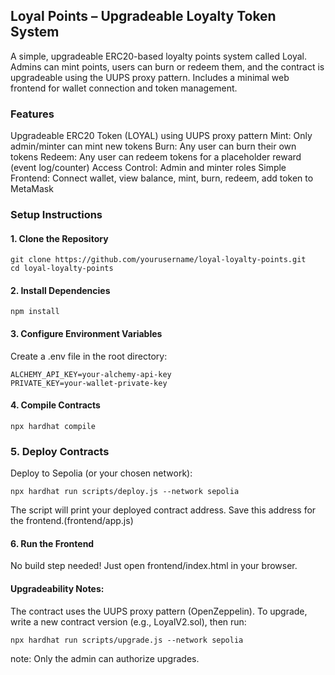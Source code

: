 ## Loyal Points – Upgradeable Loyalty Token System ##

A simple, upgradeable ERC20-based loyalty points system called Loyal.
Admins can mint points, users can burn or redeem them, and the contract is upgradeable using the UUPS proxy pattern.
Includes a minimal web frontend for wallet connection and token management.

### Features ###
Upgradeable ERC20 Token (LOYAL) using UUPS proxy pattern
Mint: Only admin/minter can mint new tokens
Burn: Any user can burn their own tokens
Redeem: Any user can redeem tokens for a placeholder reward (event log/counter)
Access Control: Admin and minter roles
Simple Frontend: Connect wallet, view balance, mint, burn, redeem, add token to MetaMask

### Setup Instructions ###

#### 1. Clone the Repository ####

```
git clone https://github.com/yourusername/loyal-loyalty-points.git
cd loyal-loyalty-points

 ```
#### 2. Install Dependencies ####

``` npm install ```

#### 3. Configure Environment Variables ####

Create a .env file in the root directory:

```
ALCHEMY_API_KEY=your-alchemy-api-key
PRIVATE_KEY=your-wallet-private-key
```

#### 4. Compile Contracts ####

``` npx hardhat compile ```

### 5. Deploy Contracts ###

Deploy to Sepolia (or your chosen network):

``` npx hardhat run scripts/deploy.js --network sepolia ```

The script will print your deployed contract address.
Save this address for the frontend.(frontend/app.js)

#### 6. Run the Frontend ####

No build step needed!
Just open frontend/index.html in your browser.

#### Upgradeability Notes: ####

The contract uses the UUPS proxy pattern (OpenZeppelin).
To upgrade, write a new contract version (e.g., LoyalV2.sol), then run:

``` npx hardhat run scripts/upgrade.js --network sepolia ```

note: Only the admin can authorize upgrades.


